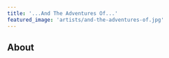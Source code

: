 ```yaml
---
title: '...And The Adventures Of...'
featured_image: 'artists/and-the-adventures-of.jpg'
---
```


## About


